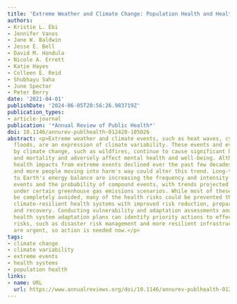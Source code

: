 ```yaml
---
title: 'Extreme Weather and Climate Change: Population Health and Health System Implications'
authors:
- Kristie L. Ebi
- Jennifer Vanos
- Jane W. Baldwin
- Jesse E. Bell
- David M. Hondula
- Nicole A. Errett
- Katie Hayes
- Colleen E. Reid
- Shubhayu Saha
- June Spector
- Peter Berry
date: '2021-04-01'
publishDate: '2024-06-05T20:56:26.983719Z'
publication_types:
- article-journal
publication: '*Annual Review of Public Health*'
doi: 10.1146/annurev-publhealth-012420-105026
abstract: <p>Extreme weather and climate events, such as heat waves, cyclones, and
  floods, are an expression of climate variability. These events and events influenced
  by climate change, such as wildfires, continue to cause significant human morbidity
  and mortality and adversely affect mental health and well-being. Although adverse
  health impacts from extreme events declined over the past few decades, climate change
  and more people moving into harm's way could alter this trend. Long-term changes
  to Earth's energy balance are increasing the frequency and intensity of many extreme
  events and the probability of compound events, with trends projected to accelerate
  under certain greenhouse gas emissions scenarios. While most of these events cannot
  be completely avoided, many of the health risks could be prevented through building
  climate-resilient health systems with improved risk reduction, preparation, response,
  and recovery. Conducting vulnerability and adaptation assessments and developing
  health system adaptation plans can identify priority actions to effectively reduce
  risks, such as disaster risk management and more resilient infrastructure. The risks
  are urgent, so action is needed now.</p>
tags:
- climate change
- climate variability
- extreme events
- health systems
- population health
links:
- name: URL
  url: https://www.annualreviews.org/doi/10.1146/annurev-publhealth-012420-105026
---
```


